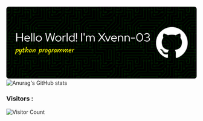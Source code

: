 ![Xvenn-03](github-header-image.png)
![Anurag's GitHub stats](https://github-readme-stats.vercel.app/api?username=anuraghazra&show_icons=true&theme=radical)
### Visitors :
![Visitor Count](https://profile-counter.glitch.me/Xvenn-03/count.svg)
